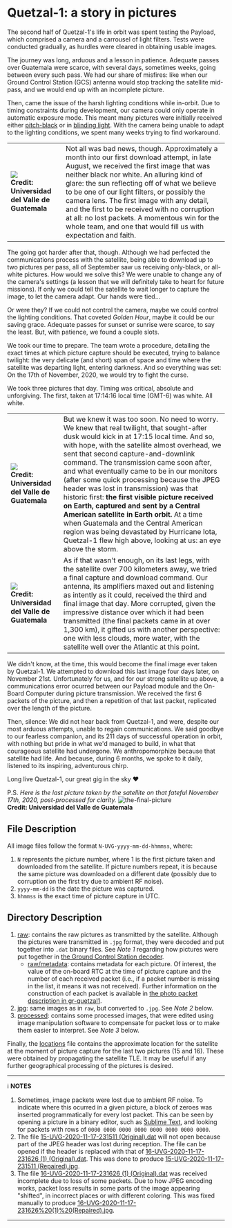 # Quetzal-1: a story in pictures

The second half of Quetzal-1's life in orbit was spent testing the Payload, which comprised a camera and a carrousel of light filters. Tests were conducted gradually, as hurdles were cleared in obtaining usable images.

The journey was long, arduous and a lesson in patience. Adequate passes over Guatemala were scarce, with several days, sometimes weeks, going between every such pass. We had our share of misfires: like when our Ground Control Station (GCS) antenna would stop tracking the satellite mid-pass, and we would end up with an incomplete picture.

Then, came the issue of the harsh lighting conditions while in-orbit. Due to timing constraints during development, our camera could only operate in automatic exposure mode. This meant many pictures were initially received either [pitch-black](./jpg/4-UVG-2020-09-07-131315.jpg) or in [blinding light](./jpg/1-UVG-2020-07-25-204853.jpg). With the camera being unable to adapt to the lighting conditions, we spent many weeks trying to find workaround.

|||
|-|-|
| <img src="./jpg/3-UVG-2020-08-20-104736 (2).jpg"><br>**Credit: Universidad del Valle de Guatemala** | Not all was bad news, though. Approximately a month into our first download attempt, in late August, we received the first image that was neither black nor white. An alluring kind of glare: the sun reflecting off of what we believe to be one of our light filters, or possibly the camera lens. The first image with any detail, and the first to be received with no corruption at all: no lost packets. A momentous win for the whole team, and one that would fill us with expectation and faith. |

The going got harder after that, though. Although we had perfected the communications process with the satellite, being able to download up to two pictures per pass, all of September saw us receiving only-black, or all-white pictures. How would we solve this? We were unable to change any of the camera's settings (a lesson that we will definitely take to heart for future missions). If only we could tell the satellite to wait longer to capture the image, to let the camera adapt. Our hands were tied...

Or were they? If we could not control the camera, maybe we could control the lighting conditions. That coveted *Golden Hour*, maybe it could be our saving grace. Adequate passes for sunset or sunrise were scarce, to say the least. But, with patience, we found a couple slots.

We took our time to prepare. The team wrote a procedure, detailing the exact times at which picture capture should be executed, trying to balance twilight: the very delicate (and short) span of space and time where the satellite was departing light, entering darkness. And so everything was set: On the 17th of November, 2020, we would try to fight the curse.

We took three pictures that day. Timing was critical, absolute and unforgiving. The first, taken at 17:14:16 local time (GMT-6) was white. All white.

|||
|-|-|
| <img src="./jpg/15-UVG-2020-11-17-231511 (Repaired).jpg"><br>**Credit: Universidad del Valle de Guatemala** | But we knew it was too soon. No need to worry. We knew that real twilight, that sought-after dusk would kick in at 17:15 local time. And so, with hope, with the satellite almost overhead, we sent that second capture-and-downlink command. The transmission came soon after, and what eventually came to be in our monitors (after some quick processing because the JPEG header was lost in transmission) was that historic first: **the first visible picture received on Earth, captured and sent by a Central American satellite in Earth orbit.** At a time when Guatemala and the Central American region was being devastated by Hurricane Iota, Quetzal-1 flew high above, looking at us: an eye above the storm. |
| <img src="./jpg/16-UVG-2020-11-17-231626 (1) (Original).jpg"><br>**Credit: Universidad del Valle de Guatemala** | As if that wasn't enough, on its last legs, with the satellite over 700 kilometers away, we tried a final capture and download command. Our antenna, its amplifiers maxed out and listening as intently as it could, received the third and final image that day. More corrupted, given the impressive distance over which it had been transmitted (the final packets came in at over 1,300 km), it gifted us with another perspective: one with less clouds, more water, with the satellite well over the Atlantic at this point. |

We didn't know, at the time, this would become the final image ever taken by Quetzal-1. We attempted to download this last image four days later, on November 21st. Unfortunately for us, and for our strong satellite up above, a communications error ocurred between our Payload module and the On-Board Computer during picture transmission. We received the first 6 packets of the picture, and then a repetition of that last packet, replicated over the length of the picture.

Then, silence: We did not hear back from Quetzal-1, and were, despite our most arduous attempts, unable to regain communications. We said goodbye to our fearless companion, and its 211 days of successful operation in orbit, with nothing but pride in what we'd managed to build, in what that courageous satellite had undergone. We anthropomorphize because that satellite had life. And because, during 6 months, we spoke to it daily, listened to its inspiring, adventurous chirp.

Long live Quetzal-1, our great gig in the sky :heart:

P.S. *Here is the last picture taken by the satellite on that fateful November 17th, 2020, post-processed for clarity.*
![the-final-picture](./processed/16-UVG-2020-11-17-231626%20(1)%20(Repaired).jpg?raw=true "The final picture taken by Quetzal-1 (processed)")
<br>**Credit: Universidad del Valle de Guatemala**

## File Description

All image files follow the format `N-UVG-yyyy-mm-dd-hhmmss`, where:

1. `N` represents the picture number, where 1 is the first picture taken and downloaded from the satellite. If picture numbers repeat, it is because the same picture was downloaded on a different date (possibly due to corruption on the first try due to ambient RF noise).
2. `yyyy-mm-dd` is the date the picture was captured.
3. `hhmmss` is the exact time of picture capture in UTC.

## Directory Description

1. [raw](./raw/): contains the raw pictures as transmitted by the satellite. Although the pictures were transmitted in `.jpg` format, they were decoded and put together into `.dat` binary files. See *Note 1* regarding how pictures were put together in [the Ground Control Station decoder](https://github.com/danalvarez/gr-quetzal1/blob/master/apps/receiver/write_photo.py).
    * [raw/metadata](./raw/metadata/): contains metadata for each picture. Of interest, the value of the on-board RTC at the time of picture capture and the number of each received packet (i.e., if a packet number is missing in the list, it means it was not received). Further information on the construction of each packet is available in [the photo packet description in gr-quetzal1](https://github.com/danalvarez/gr-quetzal1/tree/master/docs).
2. [jpg](./jpg/): same images as in `raw`, but converted to `.jpg`. See *Note 2* below.
3. [processed](./processed/): contains some processed images, that were edited using image manipulation software to compensate for packet loss or to make them easier to interpret. See *Note 3* below.

Finally, the [locations](./locations.csv) file contains the approximate location for the satellite at the moment of picture capture for the last two pictures (15 and 16). These were obtained by propagating the satellite TLE. It may be useful if any further geographical processing of the pictures is desired.

---
:information_source: **NOTES**

1. Sometimes, image packets were lost due to ambient RF noise. To indicate where this ocurred in a given picture, a block of zeroes was inserted programmatically for every lost packet. This can be seen by opening a picture in a binary editor, such as [Sublime Text](https://www.sublimetext.com/), and looking for packets with rows of `0000 0000 0000 0000 0000 0000 0000 0000`. 
2. The file [15-UVG-2020-11-17-231511 (Original).dat](./raw/15-UVG-2020-11-17-231511%20(Original).dat) will not open because part of the JPEG header was lost during reception. The file can be opened if the header is replaced with that of [16-UVG-2020-11-17-231626 (1) (Original).dat](./raw/16-UVG-2020-11-17-231626%20(1)%20(Original).dat). This was done to produce [15-UVG-2020-11-17-231511 (Repaired).jpg](./jpg/15-UVG-2020-11-17-231511%20(Repaired).jpg).
3. The file [16-UVG-2020-11-17-231626 (1) (Original).dat](./raw/16-UVG-2020-11-17-231626%20(1)%20(Original).dat) was received incomplete due to loss of some packets. Due to how JPEG encoding works, packet loss results in some parts of the image appearing "shifted", in incorrect places or with different coloring. This was fixed manually to produce [16-UVG-2020-11-17-231626%20(1)%20(Repaired).jpg](./processed/16-UVG-2020-11-17-231626%20(1)%20(Repaired).jpg).

---